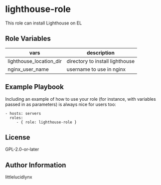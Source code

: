 lighthouse-role
=========

This role can install Lighthouse on EL

Role Variables
--------------

| vars | description |
|---|---|
| lighthouse_location_dir | directory to install lighthouse |
| nginx_user_name | username to use in nginx |


Example Playbook
----------------

Including an example of how to use your role (for instance, with variables passed in as parameters) is always nice for users too:

    - hosts: servers
      roles:
         - { role: lighthouse-role }

License
-------

GPL-2.0-or-later

Author Information
------------------

littlelucidlynx
